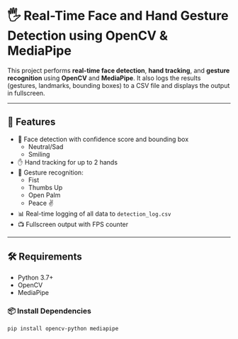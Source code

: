 # 🖐️ Real-Time Face and Hand Gesture Detection using OpenCV & MediaPipe

This project performs **real-time face detection**, **hand tracking**, and **gesture recognition** using **OpenCV** and **MediaPipe**. It also logs the results (gestures, landmarks, bounding boxes) to a CSV file and displays the output in fullscreen.

---

## 🚀 Features

- 👤 Face detection with confidence score and bounding box
   - Neutral/Sad
   - Smiling
- ✋ Hand tracking for up to 2 hands
- 🤙 Gesture recognition:
  - Fist
  - Thumbs Up
  - Open Palm
  - Peace ✌️
- 📊 Real-time logging of all data to `detection_log.csv`
- 📺 Fullscreen output with FPS counter

---

## 🛠️ Requirements

- Python 3.7+
- OpenCV
- MediaPipe

### 📦 Install Dependencies

```bash
pip install opencv-python mediapipe
